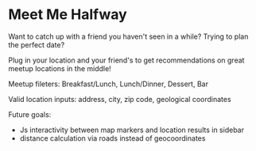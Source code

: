 # Meet Me Halfway
Want to catch up with a friend you haven't seen in a while? Trying to plan the perfect date? 

Plug in your location and your friend's to get recommendations on great meetup locations in the middle!

Meetup fileters: Breakfast/Lunch, Lunch/Dinner, Dessert, Bar

Valid location inputs: address, city, zip code, geological coordinates

Future goals:
- Js interactivity between map markers and location results in sidebar
- distance calculation via roads instead of geocoordinates
